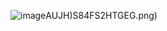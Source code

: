![image](https://github.com/zhou-hua-up/mall/blob/master/introduceimage/0QR5~%60)AUJH)S84FS2HTGEG.png)
